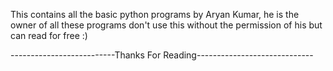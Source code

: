 This contains all the basic python programs by Aryan Kumar, he is the owner of all these programs don't use this without the permission of his but can read for free :)

--------------------------Thanks For Reading-----------------------------

